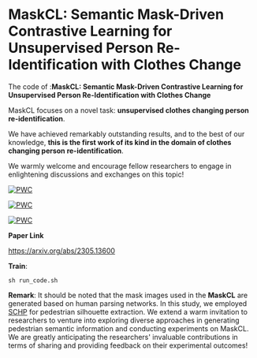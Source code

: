 # MaskCL: Semantic Mask-Driven Contrastive Learning for Unsupervised Person Re-Identification with Clothes Change

The code of :**MaskCL: Semantic Mask-Driven Contrastive Learning for Unsupervised Person Re-Identification with Clothes Change**

 

MaskCL focuses on a novel task: **unsupervised clothes changing person re-identification**. 

We have achieved remarkably outstanding results, and to the best of our knowledge, **this is the first work of its kind in the domain of clothes changing person re-identification**. 

We warmly welcome and encourage fellow researchers to engage in enlightening discussions and exchanges on this topic!


[![PWC](https://img.shields.io/endpoint.svg?url=https://paperswithcode.com/badge/maskcl-semantic-mask-driven-contrastive/unsupervised-person-re-identification-on-ltcc)](https://paperswithcode.com/sota/unsupervised-person-re-identification-on-ltcc?p=maskcl-semantic-mask-driven-contrastive)

[![PWC](https://img.shields.io/endpoint.svg?url=https://paperswithcode.com/badge/maskcl-semantic-mask-driven-contrastive/unsupervised-person-re-identification-on-vc)](https://paperswithcode.com/sota/unsupervised-person-re-identification-on-vc?p=maskcl-semantic-mask-driven-contrastive)

[![PWC](https://img.shields.io/endpoint.svg?url=https://paperswithcode.com/badge/maskcl-semantic-mask-driven-contrastive/unsupervised-person-re-identification-on-prcc)](https://paperswithcode.com/sota/unsupervised-person-re-identification-on-prcc?p=maskcl-semantic-mask-driven-contrastive)



**Paper Link** 

https://arxiv.org/abs/2305.13600


**Train**:
```
sh run_code.sh
```

**Remark**:
It should be noted that the mask images used in the **MaskCL** are generated based on human parsing networks. In this study, we employed [SCHP](https://github.com/GoGoDuck912/Self-Correction-Human-Parsing) for pedestrian silhouette extraction. We extend a warm invitation to researchers to venture into exploring diverse approaches in generating pedestrian semantic information and conducting experiments on MaskCL. We are greatly anticipating the researchers' invaluable contributions in terms of sharing and providing feedback on their experimental outcomes!
